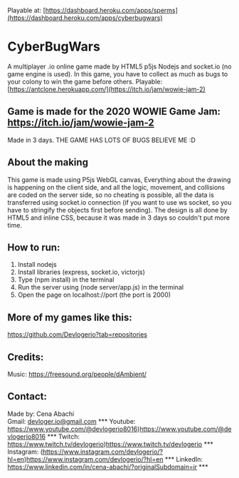 Playable at: [https://dashboard.heroku.com/apps/sperms](https://dashboard.heroku.com/apps/cyberbugwars)

# CyberBugWars
A multiplayer .io online game made by HTML5 p5js Nodejs and socket.io (no game engine is used).
In this game, you have to collect as much as bugs to your colony to win the game before others.
Playable: [https://antclone.herokuapp.com/](https://itch.io/jam/wowie-jam-2)

## Game is made for the 2020 WOWIE Game Jam: https://itch.io/jam/wowie-jam-2
Made in 3 days.
THE GAME HAS LOTS OF BUGS BELIEVE ME :D

## About the making
This game is made using P5js WebGL canvas, Everything about the drawing is happening on the client side, and all the logic, movement, and collisions are coded on the server side, so no cheating is possible, all the data is transferred using socket.io connection (if you want to use ws socket, so you have to stringify the objects first before sending).
The design is all done by HTML5 and inline CSS, because it was made in 3 days so couldn't put more time.

## How to run:
1) Install nodejs
2) Install libraries (express, socket.io, victorjs)
3) Type (npm install) in the terminal
4) Run the server using (node server/app.js) in the terminal
5) Open the page on localhost://port (the port is 2000)

## More of my games like this:
https://github.com/Devlogerio?tab=repositories

## Credits:
Music: https://freesound.org/people/dAmbient/

## Contact:
Made by: Cena Abachi  
Gmail: devloger.io@gmail.com *** 
Youtube: https://www.youtube.com/@devlogerio8016)https://www.youtube.com/@devlogerio8016 *** 
Twitch: https://www.twitch.tv/devlogerio)https://www.twitch.tv/devlogerio *** 
Instagram: (https://www.instagram.com/devlogerio/?hl=en)https://www.instagram.com/devlogerio/?hl=en *** 
LinkedIn: https://www.linkedin.com/in/cena-abachi/?originalSubdomain=ir *** 
